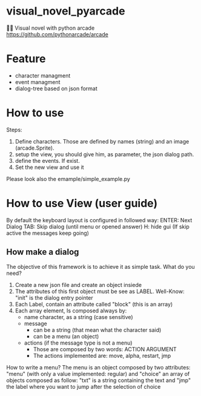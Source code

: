 # visual_novel_pyarcade
👨‍💻 Visual novel with python arcade https://github.com/pythonarcade/arcade
##
# Feature
 - character managment
 - event managment
 - dialog-tree based on json format

##
# How to use
Steps:
1. Define characters. Those are defined by names (string) and an image (arcade.Sprite).
2. setup the view, you should give him, as parameter, the json dialog path.
3. define the events. If exist.
4. Set the new view and use it

Please look also the emample/simple_example.py

##
# How to use View (user guide)
By default the keyboard layout is configured in followed way:
ENTER: Next Dialog
TAB: Skip dialog (until menu or opened answer)
H: hide gui (If skip active the messages keep going)

## How make a dialog
The objective of this framework is to achieve it as simple task.
What do you need?
1. Create a new json file and create an object insiede
2. The attributes of this first object must be see as LABEL. Well-Know: "init" is the dialog entry pointer
3. Each Label, contain an attribute called "block" (this is an array)
4. Each array element, Is composed always by:
     - name character, as a string (case sensitive)
     - message
         - can be a string (that mean what the character said)
         - can be a menu (an object)
     - actions (if the message type is not a menu)
         - Those are composed by two words: ACTION ARGUMENT
         - The actions implemented are: move, alpha, restart, jmp
      
How to write a menu?
The menu is an object composed by two attributes: "menu" (with only a value implemented: regular) and "choice" an array of objects composed as follow: "txt" is a string containing the text and "jmp" the label where you want to jump after the selection of choice
